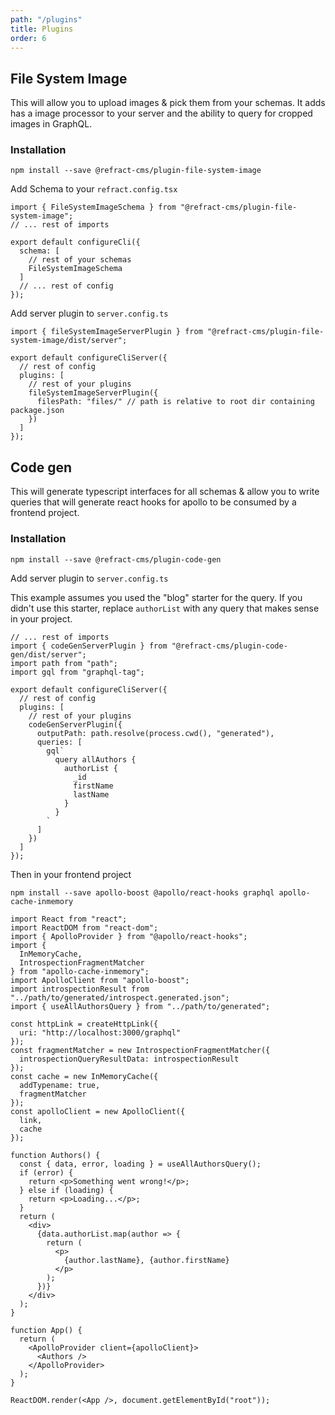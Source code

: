 ```yaml
---
path: "/plugins"
title: Plugins
order: 6
---
```


## File System Image

This will allow you to upload images & pick them from your schemas. It adds has a image processor to your server and the ability to query for cropped images in GraphQL.

### Installation

```
npm install --save @refract-cms/plugin-file-system-image
```

Add Schema to your `refract.config.tsx`

```tsx
import { FileSystemImageSchema } from "@refract-cms/plugin-file-system-image";
// ... rest of imports

export default configureCli({
  schema: [
    // rest of your schemas
    FileSystemImageSchema
  ]
  // ... rest of config
});
```

Add server plugin to `server.config.ts`

```tsx
import { fileSystemImageServerPlugin } from "@refract-cms/plugin-file-system-image/dist/server";

export default configureCliServer({
  // rest of config
  plugins: [
    // rest of your plugins
    fileSystemImageServerPlugin({
      filesPath: "files/" // path is relative to root dir containing package.json
    })
  ]
});
```

## Code gen

This will generate typescript interfaces for all schemas & allow you to write queries that will generate react hooks for apollo to be consumed by a frontend project.

### Installation

```
npm install --save @refract-cms/plugin-code-gen
```

Add server plugin to `server.config.ts`

This example assumes you used the "blog" starter for the query. If you didn't use this starter, replace `authorList` with any query that makes sense in your project.

```tsx
// ... rest of imports
import { codeGenServerPlugin } from "@refract-cms/plugin-code-gen/dist/server";
import path from "path";
import gql from "graphql-tag";

export default configureCliServer({
  // rest of config
  plugins: [
    // rest of your plugins
    codeGenServerPlugin({
      outputPath: path.resolve(process.cwd(), "generated"),
      queries: [
        gql`
          query allAuthors {
            authorList {
              _id
              firstName
              lastName
            }
          }
        `
      ]
    })
  ]
});
```

Then in your frontend project

```
npm install --save apollo-boost @apollo/react-hooks graphql apollo-cache-inmemory
```

```tsx
import React from "react";
import ReactDOM from "react-dom";
import { ApolloProvider } from "@apollo/react-hooks";
import {
  InMemoryCache,
  IntrospectionFragmentMatcher
} from "apollo-cache-inmemory";
import ApolloClient from "apollo-boost";
import introspectionResult from "../path/to/generated/introspect.generated.json";
import { useAllAuthorsQuery } from "../path/to/generated";

const httpLink = createHttpLink({
  uri: "http://localhost:3000/graphql"
});
const fragmentMatcher = new IntrospectionFragmentMatcher({
  introspectionQueryResultData: introspectionResult
});
const cache = new InMemoryCache({
  addTypename: true,
  fragmentMatcher
});
const apolloClient = new ApolloClient({
  link,
  cache
});

function Authors() {
  const { data, error, loading } = useAllAuthorsQuery();
  if (error) {
    return <p>Something went wrong!</p>;
  } else if (loading) {
    return <p>Loading...</p>;
  }
  return (
    <div>
      {data.authorList.map(author => {
        return (
          <p>
            {author.lastName}, {author.firstName}
          </p>
        );
      })}
    </div>
  );
}

function App() {
  return (
    <ApolloProvider client={apolloClient}>
      <Authors />
    </ApolloProvider>
  );
}

ReactDOM.render(<App />, document.getElementById("root"));
```
